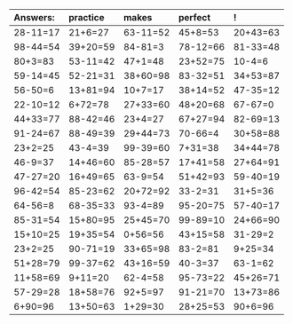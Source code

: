 | Answers: | practice | makes | perfect | ! |
| :--- | :--- | :--- | :--- | :--- |
| 28-11=17 | 21+6=27 | 63-11=52 | 45+8=53 | 20+43=63 | 
| 98-44=54 | 39+20=59 | 84-81=3 | 78-12=66 | 81-33=48 | 
| 80+3=83 | 53-11=42 | 47+1=48 | 23+52=75 | 10-4=6 | 
| 59-14=45 | 52-21=31 | 38+60=98 | 83-32=51 | 34+53=87 | 
| 56-50=6 | 13+81=94 | 10+7=17 | 38+14=52 | 47-35=12 | 
| 22-10=12 | 6+72=78 | 27+33=60 | 48+20=68 | 67-67=0 | 
| 44+33=77 | 88-42=46 | 23+4=27 | 67+27=94 | 82-69=13 | 
| 91-24=67 | 88-49=39 | 29+44=73 | 70-66=4 | 30+58=88 | 
| 23+2=25 | 43-4=39 | 99-39=60 | 7+31=38 | 34+44=78 | 
| 46-9=37 | 14+46=60 | 85-28=57 | 17+41=58 | 27+64=91 | 
| 47-27=20 | 16+49=65 | 63-9=54 | 51+42=93 | 59-40=19 | 
| 96-42=54 | 85-23=62 | 20+72=92 | 33-2=31 | 31+5=36 | 
| 64-56=8 | 68-35=33 | 93-4=89 | 95-20=75 | 57-40=17 | 
| 85-31=54 | 15+80=95 | 25+45=70 | 99-89=10 | 24+66=90 | 
| 15+10=25 | 19+35=54 | 0+56=56 | 43+15=58 | 31-29=2 | 
| 23+2=25 | 90-71=19 | 33+65=98 | 83-2=81 | 9+25=34 | 
| 51+28=79 | 99-37=62 | 43+16=59 | 40-3=37 | 63-1=62 | 
| 11+58=69 | 9+11=20 | 62-4=58 | 95-73=22 | 45+26=71 | 
| 57-29=28 | 18+58=76 | 92+5=97 | 91-21=70 | 13+73=86 | 
| 6+90=96 | 13+50=63 | 1+29=30 | 28+25=53 | 90+6=96 | 

